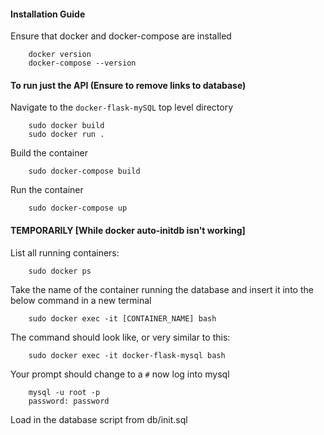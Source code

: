#### Installation Guide

Ensure that docker and docker-compose are installed

        docker version
        docker-compose --version
        
#### To run just the API  (Ensure to remove links to database)
Navigate to the `docker-flask-mySQL` top level directory

        sudo docker build
        sudo docker run .
        
Build the container

        sudo docker-compose build
        
Run the container
        
        sudo docker-compose up
       
#### TEMPORARILY [While docker auto-initdb isn't working]
List all running containers:

        sudo docker ps

Take the name of the container running the database and insert it into the below command in a new terminal

        sudo docker exec -it [CONTAINER_NAME] bash

The command should look like, or very similar to this:

        sudo docker exec -it docker-flask-mysql bash

Your prompt should change to a `#` now log into mysql

        mysql -u root -p
        password: password
        
Load in the database script from db/init.sql
